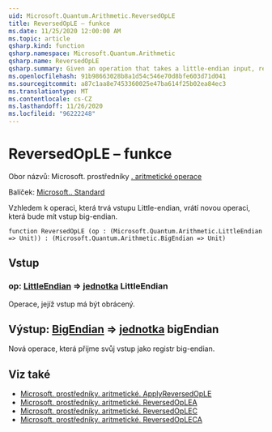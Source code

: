 ```yaml
---
uid: Microsoft.Quantum.Arithmetic.ReversedOpLE
title: ReversedOpLE – funkce
ms.date: 11/25/2020 12:00:00 AM
ms.topic: article
qsharp.kind: function
qsharp.namespace: Microsoft.Quantum.Arithmetic
qsharp.name: ReversedOpLE
qsharp.summary: Given an operation that takes a little-endian input, returns a new operation that takes a big-endian input.
ms.openlocfilehash: 91b98663028b8a1d54c546e70d8bfe603d71d041
ms.sourcegitcommit: a87c1aa8e7453360025e47ba614f25b02ea84ec3
ms.translationtype: MT
ms.contentlocale: cs-CZ
ms.lasthandoff: 11/26/2020
ms.locfileid: "96222248"
---
```

# <a name="reversedople-function"></a>ReversedOpLE – funkce

Obor názvů: Microsoft. prostředníky [. aritmetické operace](xref:Microsoft.Quantum.Arithmetic)

Balíček: [Microsoft.. Standard](https://nuget.org/packages/Microsoft.Quantum.Standard)


Vzhledem k operaci, která trvá vstupu Little-endian, vrátí novou operaci, která bude mít vstup big-endian.

```qsharp
function ReversedOpLE (op : (Microsoft.Quantum.Arithmetic.LittleEndian => Unit)) : (Microsoft.Quantum.Arithmetic.BigEndian => Unit)
```


## <a name="input"></a>Vstup

### <a name="op--littleendian--unit"></a>op: [LittleEndian](xref:Microsoft.Quantum.Arithmetic.LittleEndian) => [jednotka](xref:microsoft.quantum.lang-ref.unit) LittleEndian 

Operace, jejíž vstup má být obrácený.



## <a name="output--bigendian--unit"></a>Výstup: [BigEndian](xref:Microsoft.Quantum.Arithmetic.BigEndian) => [jednotka](xref:microsoft.quantum.lang-ref.unit) bigEndian 

Nová operace, která přijme svůj vstup jako registr big-endian.

## <a name="see-also"></a>Viz také

- [Microsoft. prostředníky. aritmetické. ApplyReversedOpLE](xref:Microsoft.Quantum.Arithmetic.ApplyReversedOpLE)
- [Microsoft. prostředníky. aritmetické. ReversedOpLEA](xref:Microsoft.Quantum.Arithmetic.ReversedOpLEA)
- [Microsoft. prostředníky. aritmetické. ReversedOpLEC](xref:Microsoft.Quantum.Arithmetic.ReversedOpLEC)
- [Microsoft. prostředníky. aritmetické. ReversedOpLECA](xref:Microsoft.Quantum.Arithmetic.ReversedOpLECA)